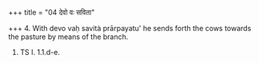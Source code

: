 +++
title = "04 देवो वः सविता"

+++
4. With devo vaḥ savità prārpayatu' he sends forth the cows towards the pasture by means of the branch.  

1. TS I. 1.1.d-e. 
